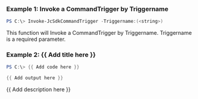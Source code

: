 ### Example 1: Invoke a CommandTrigger by Triggername
```powershell
PS C:\> Invoke-JcSdkCommandTrigger -Triggername:(<string>)


```

This function will Invoke a CommandTrigger by Triggername. Triggername is a required parameter.

### Example 2: {{ Add title here }}
```powershell
PS C:\> {{ Add code here }}

{{ Add output here }}
```

{{ Add description here }}

